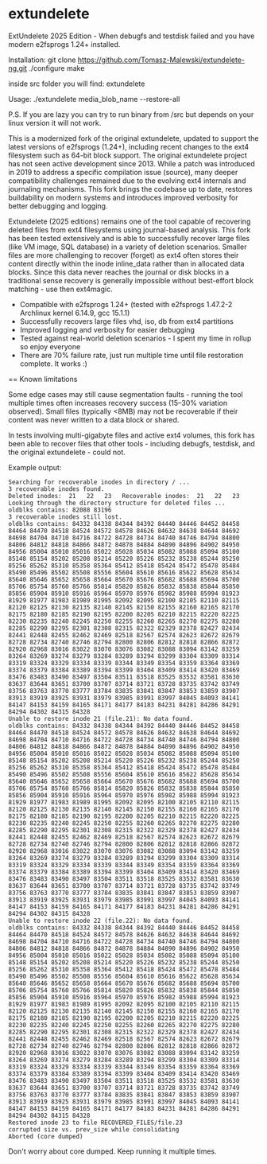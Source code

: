 # extundelete

ExtUndelete 2025 Edition - When debugfs and testdisk failed and you have modern e2fsprogs 1.24+ installed. 

Installation:
git clone https://github.com/Tomasz-Malewski/extundelete-ng.git
./configure
make 

inside src folder you will find:
extundelete

Usage:
./extundelete media_blob_name --restore-all

P.S. If you are lazy you can try to run binary from /src but depends on your linux version it will not work. 

This is a modernized fork of the original extundelete, updated to support the latest versions of e2fsprogs (1.24+), 
including recent changes to the ext4 filesystem such as 64-bit block support.
The original extundelete project has not seen active development since 2013. 
While a patch was introduced in 2019 to address a specific compilation issue (source), 
many deeper compatibility challenges remained due to the evolving ext4 internals and journaling mechanisms. 
This fork brings the codebase up to date, restores buildability on modern systems and introduces improved verbosity 
for better debugging and logging.

Extundelete (2025 editions) remains one of the tool capable of recovering deleted files from ext4 filesystems using journal-based analysis. 
This fork has been tested extensively and is able to successfully recover large files (like VM image, SQL database) in a variety of deletion scenarios.
Smaller files are more challenging to recover (forget) as ext4 often stores their content directly within the inode inline_data
rather than in allocated data blocks. Since this data never reaches the journal or disk blocks in a traditional sense recovery is generally impossible without best-effort block matching - use then ext4magic. 

* Compatible with e2fsprogs 1.24+ (tested with e2fsprogs 1.47.2-2 Archlinux kernel 6.14.9, gcc 15.1.1)
* Successfully recovers large files vhd, iso, db from ext4 partitions
* Improved logging and verbosity for easier debugging
* Tested against real-world deletion scenarios - I spent my time in rollup so enjoy everyone
* There are 70% failure rate, just run multiple time until file restoration complete. It works :)

== Known limitations

Some edge cases may still cause segmentation faults - running the tool multiple times often increases recovery success (15–30% variation observed).
Small files (typically <8MB) may not be recoverable if their content was never written to a data block or shared.

In tests involving multi-gigabyte files and active ext4 volumes, this fork has been able to recover files that other tools - including debugfs, testdisk, and the original extundelete - could not. 






Example output:
```
Searching for recoverable inodes in directory / ...
3 recoverable inodes found.
Deleted inodes:  21   22   23   Recoverable inodes:  21   22   23   Looking through the directory structure for deleted files ...
oldblks contains: 82088 83196
3 recoverable inodes still lost.
oldblks contains: 84332 84338 84344 84392 84440 84446 84452 84458 84464 84470 84518 84524 84572 84578 84626 84632 84638 84644 84692 84698 84704 84710 84716 84722 84728 84734 84740 84746 84794 84800 84806 84812 84818 84866 84872 84878 84884 84890 84896 84902 84950 84956 85004 85010 85016 85022 85028 85034 85082 85088 85094 85100 85148 85154 85202 85208 85214 85220 85226 85232 85238 85244 85250 85256 85262 85310 85358 85364 85412 85418 85424 85472 85478 85484 85490 85496 85502 85508 85556 85604 85610 85616 85622 85628 85634 85640 85646 85652 85658 85664 85670 85676 85682 85688 85694 85700 85706 85754 85760 85766 85814 85820 85826 85832 85838 85844 85850 85856 85904 85910 85916 85964 85970 85976 85982 85988 85994 81923 81929 81977 81983 81989 81995 82092 82095 82100 82105 82110 82115 82120 82125 82130 82135 82140 82145 82150 82155 82160 82165 82170 82175 82180 82185 82190 82195 82200 82205 82210 82215 82220 82225 82230 82235 82240 82245 82250 82255 82260 82265 82270 82275 82280 82285 82290 82295 82301 82308 82315 82322 82329 82378 82427 82434 82441 82448 82455 82462 82469 82518 82567 82574 82623 82672 82679 82728 82734 82740 82746 82794 82800 82806 82812 82818 82866 82872 82920 82968 83016 83022 83070 83076 83082 83088 83094 83142 83259 83264 83269 83274 83279 83284 83289 83294 83299 83304 83309 83314 83319 83324 83329 83334 83339 83344 83349 83354 83359 83364 83369 83374 83379 83384 83389 83394 83399 83404 83409 83414 83420 83469 83476 83483 83490 83497 83504 83511 83518 83525 83532 83581 83630 83637 83644 83651 83700 83707 83714 83721 83728 83735 83742 83749 83756 83763 83770 83777 83784 83835 83841 83847 83853 83859 83907 83913 83919 83925 83931 83979 83985 83991 83997 84045 84093 84141 84147 84153 84159 84165 84171 84177 84183 84231 84281 84286 84291 84294 84302 84315 84328
Unable to restore inode 21 (file.21): No data found.
oldblks contains: 84332 84338 84344 84392 84440 84446 84452 84458 84464 84470 84518 84524 84572 84578 84626 84632 84638 84644 84692 84698 84704 84710 84716 84722 84728 84734 84740 84746 84794 84800 84806 84812 84818 84866 84872 84878 84884 84890 84896 84902 84950 84956 85004 85010 85016 85022 85028 85034 85082 85088 85094 85100 85148 85154 85202 85208 85214 85220 85226 85232 85238 85244 85250 85256 85262 85310 85358 85364 85412 85418 85424 85472 85478 85484 85490 85496 85502 85508 85556 85604 85610 85616 85622 85628 85634 85640 85646 85652 85658 85664 85670 85676 85682 85688 85694 85700 85706 85754 85760 85766 85814 85820 85826 85832 85838 85844 85850 85856 85904 85910 85916 85964 85970 85976 85982 85988 85994 81923 81929 81977 81983 81989 81995 82092 82095 82100 82105 82110 82115 82120 82125 82130 82135 82140 82145 82150 82155 82160 82165 82170 82175 82180 82185 82190 82195 82200 82205 82210 82215 82220 82225 82230 82235 82240 82245 82250 82255 82260 82265 82270 82275 82280 82285 82290 82295 82301 82308 82315 82322 82329 82378 82427 82434 82441 82448 82455 82462 82469 82518 82567 82574 82623 82672 82679 82728 82734 82740 82746 82794 82800 82806 82812 82818 82866 82872 82920 82968 83016 83022 83070 83076 83082 83088 83094 83142 83259 83264 83269 83274 83279 83284 83289 83294 83299 83304 83309 83314 83319 83324 83329 83334 83339 83344 83349 83354 83359 83364 83369 83374 83379 83384 83389 83394 83399 83404 83409 83414 83420 83469 83476 83483 83490 83497 83504 83511 83518 83525 83532 83581 83630 83637 83644 83651 83700 83707 83714 83721 83728 83735 83742 83749 83756 83763 83770 83777 83784 83835 83841 83847 83853 83859 83907 83913 83919 83925 83931 83979 83985 83991 83997 84045 84093 84141 84147 84153 84159 84165 84171 84177 84183 84231 84281 84286 84291 84294 84302 84315 84328
Unable to restore inode 22 (file.22): No data found.
oldblks contains: 84332 84338 84344 84392 84440 84446 84452 84458 84464 84470 84518 84524 84572 84578 84626 84632 84638 84644 84692 84698 84704 84710 84716 84722 84728 84734 84740 84746 84794 84800 84806 84812 84818 84866 84872 84878 84884 84890 84896 84902 84950 84956 85004 85010 85016 85022 85028 85034 85082 85088 85094 85100 85148 85154 85202 85208 85214 85220 85226 85232 85238 85244 85250 85256 85262 85310 85358 85364 85412 85418 85424 85472 85478 85484 85490 85496 85502 85508 85556 85604 85610 85616 85622 85628 85634 85640 85646 85652 85658 85664 85670 85676 85682 85688 85694 85700 85706 85754 85760 85766 85814 85820 85826 85832 85838 85844 85850 85856 85904 85910 85916 85964 85970 85976 85982 85988 85994 81923 81929 81977 81983 81989 81995 82092 82095 82100 82105 82110 82115 82120 82125 82130 82135 82140 82145 82150 82155 82160 82165 82170 82175 82180 82185 82190 82195 82200 82205 82210 82215 82220 82225 82230 82235 82240 82245 82250 82255 82260 82265 82270 82275 82280 82285 82290 82295 82301 82308 82315 82322 82329 82378 82427 82434 82441 82448 82455 82462 82469 82518 82567 82574 82623 82672 82679 82728 82734 82740 82746 82794 82800 82806 82812 82818 82866 82872 82920 82968 83016 83022 83070 83076 83082 83088 83094 83142 83259 83264 83269 83274 83279 83284 83289 83294 83299 83304 83309 83314 83319 83324 83329 83334 83339 83344 83349 83354 83359 83364 83369 83374 83379 83384 83389 83394 83399 83404 83409 83414 83420 83469 83476 83483 83490 83497 83504 83511 83518 83525 83532 83581 83630 83637 83644 83651 83700 83707 83714 83721 83728 83735 83742 83749 83756 83763 83770 83777 83784 83835 83841 83847 83853 83859 83907 83913 83919 83925 83931 83979 83985 83991 83997 84045 84093 84141 84147 84153 84159 84165 84171 84177 84183 84231 84281 84286 84291 84294 84302 84315 84328
Restored inode 23 to file RECOVERED_FILES/file.23
corrupted size vs. prev_size while consolidating
Aborted (core dumped)
```
Don't worry about core dumped. Keep running it multiple times. 

